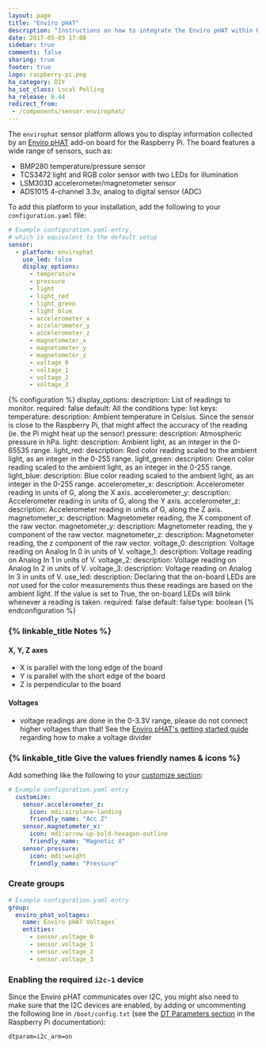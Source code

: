```yaml
---
layout: page
title: "Enviro pHAT"
description: "Instructions on how to integrate the Enviro pHAT within Home Assistant."
date: 2017-05-03 17:00
sidebar: true
comments: false
sharing: true
footer: true
logo: raspberry-pi.png
ha_category: DIY
ha_iot_class: Local Polling
ha_release: 0.44
redirect_from:
 - /components/sensor.envirophat/
---
```


The `envirophat` sensor platform allows you to display information collected by an [Enviro pHAT](https://shop.pimoroni.com/products/enviro-phat) add-on board for the Raspberry Pi. The board features a wide range of sensors, such as:

- BMP280 temperature/pressure sensor
- TCS3472 light and RGB color sensor with two LEDs for illumination
- LSM303D accelerometer/magnetometer sensor
- ADS1015 4-channel 3.3v, analog to digital sensor (ADC)

To add this platform to your installation, add the following to your `configuration.yaml` file:

```yaml
# Example configuration.yaml entry,
# which is equivalent to the default setup
sensor:
  - platform: envirophat
    use_led: false
    display_options:
      - temperature
      - pressure
      - light
      - light_red
      - light_green
      - light_blue
      - accelerometer_x
      - accelerometer_y
      - accelerometer_z
      - magnetometer_x
      - magnetometer_y
      - magnetometer_z
      - voltage_0
      - voltage_1
      - voltage_2
      - voltage_3
```

{% configuration %}
display_options:
  description: List of readings to monitor.
  required: false
  default: All the conditions
  type: list
  keys:
    temperature:
      description: Ambient temperature in Celsius. Since the sensor is close to the Raspberry Pi, that might affect the accuracy of the reading (ie. the Pi might heat up the sensor)
    pressure:
      description: Atmospheric pressure in hPa.
    light:
      description: Ambient light, as an integer in the 0-65535 range.
    light_red:
      description: Red color reading scaled to the ambient light, as an integer in the 0-255 range.
    light_green:
      description: Green color reading scaled to the ambient light, as an integer in the 0-255 range.
    light_blue:
      description: Blue color reading scaled to the ambient light, as an integer in the 0-255 range.
    accelerometer_x:
      description: Accelerometer reading in units of G, along the X axis.
    accelerometer_y:
      description: Accelerometer reading in units of G, along the Y axis.
    accelerometer_z:
      description: Accelerometer reading in units of G, along the Z axis.
    magnetometer_x:
      description: Magnetometer reading, the X component of the raw vector.
    magnetometer_y:
      description: Magnetometer reading, the y component of the raw vector.
    magnetometer_z:
      description: Magnetometer reading, the z component of the raw vector.
    voltage_0:
      description: Voltage reading on Analog In 0 in units of V.
    voltage_1:
      description: Voltage reading on Analog In 1 in units of V.
    voltage_2:
      description: Voltage reading on Analog In 2 in units of V.
    voltage_3:
      description: Voltage reading on Analog In 3 in units of V.
use_led:
  description: Declaring that the on-board LEDs are *not* used for the color measurements thus these readings are based on the ambient light. If the value is set to True, the on-board LEDs will blink whenever a reading is taken.
  required: false
  default: false
  type: boolean
{% endconfiguration %}

### {% linkable_title Notes %}

#### X, Y, Z axes

- X is parallel with the long edge of the board
- Y is parallel with the short edge of the board
- Z is perpendicular to the board

#### Voltages

- voltage readings are done in the 0-3.3V range, please do not connect higher voltages than that! See the [Enviro pHAT's getting started guide](https://learn.pimoroni.com/tutorial/sandyj/getting-started-with-enviro-phat) regarding how to make a voltage divider

### {% linkable_title Give the values friendly names & icons %}

Add something like the following to your [customize section](/docs/configuration/customizing-devices/):

```yaml
# Example configuration.yaml entry
  customize:
    sensor.accelerometer_z:
      icon: mdi:airplane-landing
      friendly_name: "Acc Z"
    sensor.magnetometer_x:
      icon: mdi:arrow-up-bold-hexagon-outline
      friendly_name: "Magnetic X"
    sensor.pressure:
      icon: mdi:weight
      friendly_name: "Pressure"
```

### Create groups

```yaml
# Example configuration.yaml entry
group:
  enviro_phat_voltages:
    name: Enviro pHAT Voltages`
    entities:
      - sensor.voltage_0
      - sensor.voltage_1
      - sensor.voltage_2
      - sensor.voltage_3
```

### Enabling the required `i2c-1` device

Since the Enviro pHAT communicates over I2C, you might also need to make sure that the I2C devices are enabled, by adding or uncommenting the following line in `/boot/config.txt` (see the [DT Parameters section](https://www.raspberrypi.org/documentation/configuration/device-tree.md) in the Raspberry Pi documentation):

```
dtparam=i2c_arm=on
```
